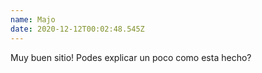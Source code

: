 ```yaml
---
name: Majo
date: 2020-12-12T00:02:48.545Z
---
```


Muy buen sitio! Podes explicar un poco como esta hecho?
